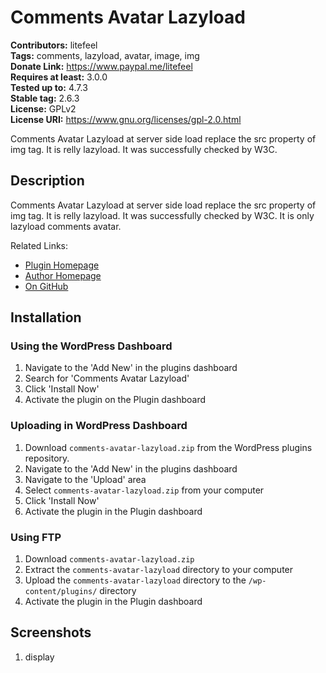 # Comments Avatar Lazyload #
**Contributors:** litefeel  
**Tags:** comments, lazyload, avatar, image, img  
**Donate Link:** https://www.paypal.me/litefeel  
**Requires at least:** 3.0.0  
**Tested up to:** 4.7.3  
**Stable tag:** 2.6.3  
**License:** GPLv2  
**License URI:** https://www.gnu.org/licenses/gpl-2.0.html  

Comments Avatar Lazyload at server side load replace the src property of img tag. It is relly lazyload. It was successfully checked by W3C. 

## Description ##

Comments Avatar Lazyload at server side load replace the src property of img tag. It is relly lazyload. It was successfully checked by W3C.
It is only lazyload comments avatar.


Related Links:

* <a href="https://www.litefeel.com/comments-avatar-lazyload/" title="Comments Avatar Lazyload Plugin for WordPress">Plugin Homepage</a>
* <a href="https://www.litefeel.com/" title="Author For Comments Avatar Lazyload Plugin">Author Homepage</a>
* <a href="https://github.com/lite3/comments-avatar-lazyload" title="On GitHub">On GitHub</a>

## Installation ##

### Using the WordPress Dashboard ###

1. Navigate to the 'Add New' in the plugins dashboard
2. Search for 'Comments Avatar Lazyload'
3. Click 'Install Now'
4. Activate the plugin on the Plugin dashboard

### Uploading in WordPress Dashboard ###

1. Download `comments-avatar-lazyload.zip` from the WordPress plugins repository.
2. Navigate to the 'Add New' in the plugins dashboard
3. Navigate to the 'Upload' area
4. Select `comments-avatar-lazyload.zip` from your computer
5. Click 'Install Now'
6. Activate the plugin in the Plugin dashboard

### Using FTP ###

1. Download `comments-avatar-lazyload.zip`
2. Extract the `comments-avatar-lazyload` directory to your computer
3. Upload the `comments-avatar-lazyload` directory to the `/wp-content/plugins/` directory
4. Activate the plugin in the Plugin dashboard

## Screenshots ##

1. display
